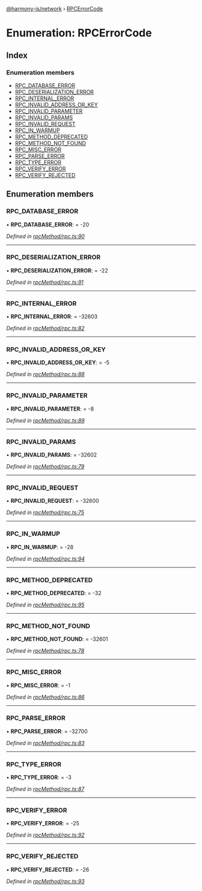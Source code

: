 [@harmony-js/network](../globals.md) › [RPCErrorCode](rpcerrorcode.md)

# Enumeration: RPCErrorCode

## Index

### Enumeration members

* [RPC_DATABASE_ERROR](rpcerrorcode.md#rpc_database_error)
* [RPC_DESERIALIZATION_ERROR](rpcerrorcode.md#rpc_deserialization_error)
* [RPC_INTERNAL_ERROR](rpcerrorcode.md#rpc_internal_error)
* [RPC_INVALID_ADDRESS_OR_KEY](rpcerrorcode.md#rpc_invalid_address_or_key)
* [RPC_INVALID_PARAMETER](rpcerrorcode.md#rpc_invalid_parameter)
* [RPC_INVALID_PARAMS](rpcerrorcode.md#rpc_invalid_params)
* [RPC_INVALID_REQUEST](rpcerrorcode.md#rpc_invalid_request)
* [RPC_IN_WARMUP](rpcerrorcode.md#rpc_in_warmup)
* [RPC_METHOD_DEPRECATED](rpcerrorcode.md#rpc_method_deprecated)
* [RPC_METHOD_NOT_FOUND](rpcerrorcode.md#rpc_method_not_found)
* [RPC_MISC_ERROR](rpcerrorcode.md#rpc_misc_error)
* [RPC_PARSE_ERROR](rpcerrorcode.md#rpc_parse_error)
* [RPC_TYPE_ERROR](rpcerrorcode.md#rpc_type_error)
* [RPC_VERIFY_ERROR](rpcerrorcode.md#rpc_verify_error)
* [RPC_VERIFY_REJECTED](rpcerrorcode.md#rpc_verify_rejected)

## Enumeration members

###  RPC_DATABASE_ERROR

• **RPC_DATABASE_ERROR**: =  -20

*Defined in [rpcMethod/rpc.ts:90](https://github.com/FireStack-Lab/Harmony-sdk-core/blob/299af73/packages/harmony-network/src/rpcMethod/rpc.ts#L90)*

___

###  RPC_DESERIALIZATION_ERROR

• **RPC_DESERIALIZATION_ERROR**: =  -22

*Defined in [rpcMethod/rpc.ts:91](https://github.com/FireStack-Lab/Harmony-sdk-core/blob/299af73/packages/harmony-network/src/rpcMethod/rpc.ts#L91)*

___

###  RPC_INTERNAL_ERROR

• **RPC_INTERNAL_ERROR**: =  -32603

*Defined in [rpcMethod/rpc.ts:82](https://github.com/FireStack-Lab/Harmony-sdk-core/blob/299af73/packages/harmony-network/src/rpcMethod/rpc.ts#L82)*

___

###  RPC_INVALID_ADDRESS_OR_KEY

• **RPC_INVALID_ADDRESS_OR_KEY**: =  -5

*Defined in [rpcMethod/rpc.ts:88](https://github.com/FireStack-Lab/Harmony-sdk-core/blob/299af73/packages/harmony-network/src/rpcMethod/rpc.ts#L88)*

___

###  RPC_INVALID_PARAMETER

• **RPC_INVALID_PARAMETER**: =  -8

*Defined in [rpcMethod/rpc.ts:89](https://github.com/FireStack-Lab/Harmony-sdk-core/blob/299af73/packages/harmony-network/src/rpcMethod/rpc.ts#L89)*

___

###  RPC_INVALID_PARAMS

• **RPC_INVALID_PARAMS**: =  -32602

*Defined in [rpcMethod/rpc.ts:79](https://github.com/FireStack-Lab/Harmony-sdk-core/blob/299af73/packages/harmony-network/src/rpcMethod/rpc.ts#L79)*

___

###  RPC_INVALID_REQUEST

• **RPC_INVALID_REQUEST**: =  -32600

*Defined in [rpcMethod/rpc.ts:75](https://github.com/FireStack-Lab/Harmony-sdk-core/blob/299af73/packages/harmony-network/src/rpcMethod/rpc.ts#L75)*

___

###  RPC_IN_WARMUP

• **RPC_IN_WARMUP**: =  -28

*Defined in [rpcMethod/rpc.ts:94](https://github.com/FireStack-Lab/Harmony-sdk-core/blob/299af73/packages/harmony-network/src/rpcMethod/rpc.ts#L94)*

___

###  RPC_METHOD_DEPRECATED

• **RPC_METHOD_DEPRECATED**: =  -32

*Defined in [rpcMethod/rpc.ts:95](https://github.com/FireStack-Lab/Harmony-sdk-core/blob/299af73/packages/harmony-network/src/rpcMethod/rpc.ts#L95)*

___

###  RPC_METHOD_NOT_FOUND

• **RPC_METHOD_NOT_FOUND**: =  -32601

*Defined in [rpcMethod/rpc.ts:78](https://github.com/FireStack-Lab/Harmony-sdk-core/blob/299af73/packages/harmony-network/src/rpcMethod/rpc.ts#L78)*

___

###  RPC_MISC_ERROR

• **RPC_MISC_ERROR**: =  -1

*Defined in [rpcMethod/rpc.ts:86](https://github.com/FireStack-Lab/Harmony-sdk-core/blob/299af73/packages/harmony-network/src/rpcMethod/rpc.ts#L86)*

___

###  RPC_PARSE_ERROR

• **RPC_PARSE_ERROR**: =  -32700

*Defined in [rpcMethod/rpc.ts:83](https://github.com/FireStack-Lab/Harmony-sdk-core/blob/299af73/packages/harmony-network/src/rpcMethod/rpc.ts#L83)*

___

###  RPC_TYPE_ERROR

• **RPC_TYPE_ERROR**: =  -3

*Defined in [rpcMethod/rpc.ts:87](https://github.com/FireStack-Lab/Harmony-sdk-core/blob/299af73/packages/harmony-network/src/rpcMethod/rpc.ts#L87)*

___

###  RPC_VERIFY_ERROR

• **RPC_VERIFY_ERROR**: =  -25

*Defined in [rpcMethod/rpc.ts:92](https://github.com/FireStack-Lab/Harmony-sdk-core/blob/299af73/packages/harmony-network/src/rpcMethod/rpc.ts#L92)*

___

###  RPC_VERIFY_REJECTED

• **RPC_VERIFY_REJECTED**: =  -26

*Defined in [rpcMethod/rpc.ts:93](https://github.com/FireStack-Lab/Harmony-sdk-core/blob/299af73/packages/harmony-network/src/rpcMethod/rpc.ts#L93)*
